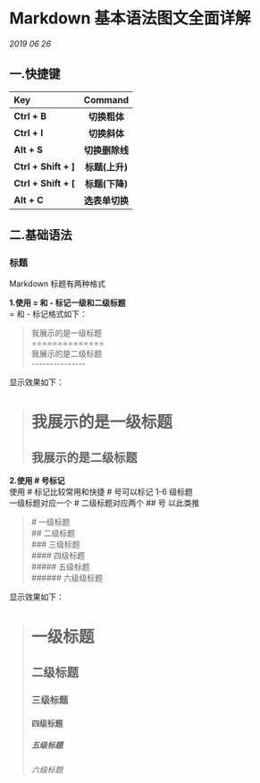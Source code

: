 # **Markdown 基本语法图文全面详解**
*2019 06 26*

## **一.快捷键**
| **Key**              |  **Command**   |
| :------------------- | :------------: |
| **Ctrl + B**         |  **切换粗体**  |
| **Ctrl + I**         |  **切换斜体**  |
| **Alt + S**          | **切换删除线** |
| **Ctrl + Shift + ]** | **标题(上升)** |
| **Ctrl + Shift + [** | **标题(下降)** |
| **Alt + C**          | **选表单切换** |

## **二.基础语法**
### **标题** 
Markdown 标题有两种格式  

**1.使用 = 和 - 标记一级和二级标题**  
= 和 - 标记格式如下：
> 我展示的是一级标题  
> \==============  
> 我展示的是二级标题  
> \---------------

显示效果如下：  
> 我展示的是一级标题 
> ================
> 我展示的是二级标题
> ---------------

**2.使用 # 号标记**  
使用 # 标记比较常用和快捷 # 号可以标记 1-6 级标题  
一级标题对应一个 # 二级标题对应两个 ## 号 以此类推  
> \# 一级标题     
> \## 二级标题    
> \### 三级标题    
> \#### 四级标题    
> \##### 五级标题    
> \###### 六级级标题 

显示效果如下：
> # 一级标题  
> ## 二级标题
> ### 三级标题
> #### 四级标题
> ##### 五级标题
> ###### 六级标题
